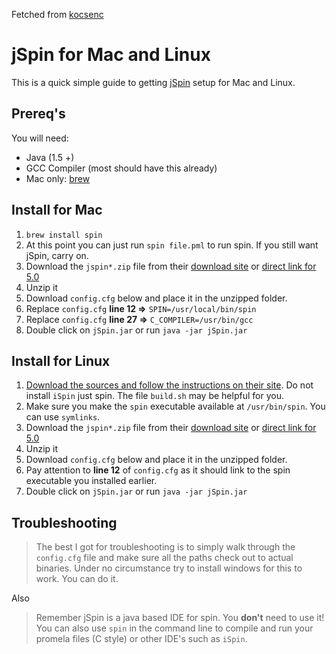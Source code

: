 Fetched from [kocsenc](https://gist.github.com/kocsenc/10130261#file-blueprint-md)



jSpin for Mac and Linux
====================
This is a quick simple guide to getting [jSpin](http://code.google.com/p/jspin/) setup for Mac and Linux.

Prereq's
--------
You will need:
  * Java (1.5 +)
  * GCC Compiler (most should have this already)
  * Mac only: [brew](http://brew.sh)

Install for Mac
----------------
1. `brew install spin`
2. At this point you can just run `spin file.pml` to run spin. If you still want jSpin, carry on.
3. Download the `jspin*.zip` file from their [download site](http://code.google.com/p/jspin/downloads/list) or  [direct link for 5.0](https://storage.googleapis.com/google-code-archive-downloads/v2/code.google.com/jspin/jspin-5-0.zip)
4. Unzip it
5. Download `config.cfg` below and place it in the unzipped folder.
6. Replace `config.cfg` **line 12 =>** `SPIN=/usr/local/bin/spin`
6. Replace `config.cfg` **line 27 =>** `C_COMPILER=/usr/bin/gcc`
7. Double click on `jSpin.jar` or run `java -jar jSpin.jar`

Install for Linux
-----------------
1. [Download the sources and follow the instructions on their site](http://spinroot.com/spin/Man/README.html#S1a). Do not install `iSpin` just spin. The file `build.sh` may be helpful for you.
2. Make sure you make the `spin` executable available at `/usr/bin/spin`. You can use `symlinks`.
3. Download the `jspin*.zip` file from their [download site](http://code.google.com/p/jspin/downloads/list) or  [direct link for 5.0](https://storage.googleapis.com/google-code-archive-downloads/v2/code.google.com/jspin/jspin-5-0.zip)
4. Unzip it
5. Download `config.cfg` below and place it in the unzipped folder.
6. Pay attention to **line 12** of `config.cfg` as it should link to the spin executable you installed earlier.
1. Double click on `jSpin.jar` or run `java -jar jSpin.jar`


Troubleshooting
---------------

> The best I got for troubleshooting is to simply walk through the `config.cfg` file and make sure all the paths check out to actual binaries. Under no circumstance try to install windows for this to work. You can do it.

Also

> Remember jSpin is a java based IDE for spin. You **don't** need to use it! You can also use `spin` in the command line to compile and run your promela files (C style) or other IDE's such as `iSpin`.

